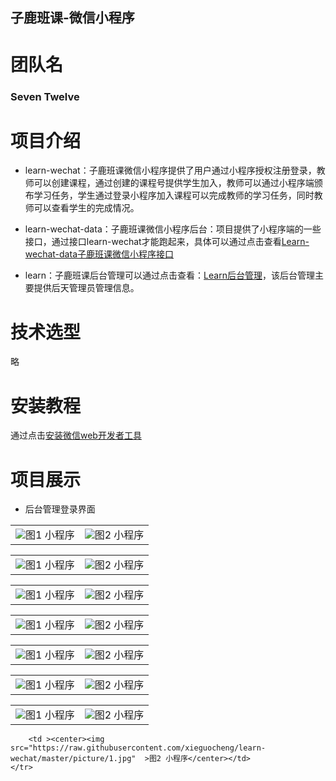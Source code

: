 
## 子鹿班课-微信小程序 ##
# 团队名 #
### Seven Twelve ###
# 项目介绍 #
- learn-wechat：子鹿班课微信小程序提供了用户通过小程序授权注册登录，教师可以创建课程，通过创建的课程号提供学生加入，教师可以通过小程序端颁布学习任务，学生通过登录小程序加入课程可以完成教师的学习任务，同时教师可以查看学生的完成情况。

- learn-wechat-data：子鹿班课微信小程序后台：项目提供了小程序端的一些接口，通过接口learn-wechat才能跑起来，具体可以通过点击查看[Learn-wechat-data子鹿班课微信小程序接口](https://github.com/xieguocheng/learn-wechat-data "Learn-wechat-data子鹿班课微信小程序接口")
- learn：子鹿班课后台管理可以通过点击查看：[Learn后台管理](https://github.com/xieguocheng/learn- "Learn后台管理")，该后台管理主要提供后天管理员管理信息。
# 技术选型 #
略
# 安装教程 #
通过点击[安装微信web开发者工具](https://github.com/xieguocheng/learn "learn小程序")
# 项目展示 #
- 后台管理登录界面

<table>
    <tr>
        <td ><center><img src="https://raw.githubusercontent.com/xieguocheng/learn-wechat/master/picture/3.png" >图1  小程序</center></td>
        <td ><center><img src="https://raw.githubusercontent.com/xieguocheng/learn-wechat/master/picture/4.png"  >图2 小程序</center></td>
    </tr>
</table>
<table>
    <tr>
        <td ><center><img src="https://raw.githubusercontent.com/xieguocheng/learn-wechat/master/picture/5.png" >图1  小程序</center></td>
        <td ><center><img src="https://raw.githubusercontent.com/xieguocheng/learn-wechat/master/picture/6.jpg"  >图2 小程序</center></td>
    </tr>
</table>
<table>
    <tr>
        <td ><center><img src="https://raw.githubusercontent.com/xieguocheng/learn-wechat/master/picture/7.jpg" >图1  小程序</center></td>
        <td ><center><img src="https://raw.githubusercontent.com/xieguocheng/learn-wechat/master/picture/9.png"  >图2 小程序</center></td>
    </tr>
 </table>
 <table>
	<tr>
        <td ><center><img src="https://raw.githubusercontent.com/xieguocheng/learn-wechat/master/picture/8.png" >图1  小程序</center></td>
        <td ><center><img src="https://raw.githubusercontent.com/xieguocheng/learn-wechat/master/picture/10.png"  >图2 小程序</center></td>
    </tr>
  </table>
  <table>
	<tr>
        <td ><center><img src="https://raw.githubusercontent.com/xieguocheng/learn-wechat/master/picture/11.jpg" >图1  小程序</center></td>
        <td ><center><img src="https://raw.githubusercontent.com/xieguocheng/learn-wechat/master/picture/12.png"  >图2 小程序</center></td>
    </tr>
  </table>
<table>
	<tr>
        <td ><center><img src="https://raw.githubusercontent.com/xieguocheng/learn-wechat/master/picture/13.png" >图1  小程序</center></td>
        <td ><center><img src="https://raw.githubusercontent.com/xieguocheng/learn-wechat/master/picture/14.jpg"  >图2 小程序</center></td>
    </tr>
    
</table>
<table>
	<tr>
        <td ><center><img src="https://raw.githubusercontent.com/xieguocheng/learn-wechat/master/picture/15.png" >图1  小程序</center></td>
        <td ><center><img src="https://raw.githubusercontent.com/xieguocheng/learn-wechat/master/picture/16.jpg"  >图2 小程序</center></td>
    </tr>
</table>
<table>
	<tr>
      
        <td ><center><img src="https://raw.githubusercontent.com/xieguocheng/learn-wechat/master/picture/1.jpg"  >图2 小程序</center></td>
    </tr>
</table>





